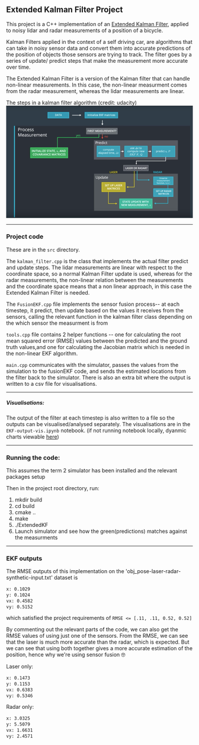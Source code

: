 ## Extended Kalman Filter Project

This project is a C++ implementation of an [Extended Kalman Filter](https://en.wikipedia.org/wiki/Extended_Kalman_filter),
applied to noisy lidar and radar measurements of a position of 
a bicycle. 

Kalman Filters applied in the context of a self driving car, are algorithms
that can take in noisy sensor data and convert them into accurate
predictions of the position of objects those sensors are trying to track.
The filter goes by a series of update/ predict steps that make the measurement 
more accurate over time. 

The Extended Kalman Filter is a version of the Kalman filter that
can handle non-linear measurements. In this case, the non-linear 
measurment comes from the radar measurement, whereas the lidar measurements are
linear.

The steps in a kalman filter algorithm (credit: udacity)
![The steps in a kalman filter algorithm (credit: udacity)](https://github.com/wwymak/udacity-selfdrivingcar-nd/blob/master/CarND-Extended-Kalman-Filter-Project/kalman_filter_algo.png)

----

### Project code

These are in the `src` directory. 

The `kalman_filter.cpp` is the class
that implements the actual filter predict and update steps. The lidar measurements
are linear with respect to the coordinate space, so a normal Kalman Filter update is used, whereas
for the radar measurements, the non-linear relation between the measurements and the coordinate
space means that a non linear approach, in this case the Extended Kalman Filter is needed.

The `FusionEKF.cpp` file implements the sensor fusion process-- at each timestep, it  predict, then
update based on the values it receives from the sensors, calling the relevant function in the kalman filter class depending on the
which sensor the measurment is from

`tools.cpp` file contains 2 helper functions -- one for calculating the root mean squared error (RMSE) values between the
predicted and the ground truth values,and one for calculating the Jacobian matrix which is needed in the non-linear EKF 
algorithm.

`main.cpp` communicates with the simulator, passes the values from the simulation to the fusionEKF code, and sends the estimated
locations from the filter back to the simulator. There is also an extra bit where the output is written to a csv file for 
visualisations.

---

##### Visualisations: 

The output of the filter at each timestep is also 
written to a file so the outputs can be visualised/analysed separately.
The visualisations are in the `EKF-output-vis.ipynb` notebook. 
(if not running notebook locally, dyanmic charts viewable [here](https://github.com/wwymak/udacity-selfdrivingcar-nd/blob/master/CarND-Extended-Kalman-Filter-Project/EKF-output-vis.ipynb))

--- 
### Running the code:
This assumes the term 2 simulator has been installed and the relevant
packages setup

Then in the project root directory, run:

1. mkdir build
2. cd build
3. cmake ..
4. make
5. ./ExtendedKF
6. Launch simulator and see how the green(predictions) matches 
against the measurments

---

### EKF outputs
The RMSE outputs of this implementation on the 'obj_pose-laser-radar-synthetic-input.txt' dataset is
```
x: 0.1029  
y: 0.1024  
vx: 0.4582  
vy: 0.5152  
```
which satisfied the project requirements of `RMSE <= [.11, .11, 0.52, 0.52]` 

By commenting out the relevant parts of the code, we can also get
the RMSE values of using just one of the sensors. From the RMSE, we can see that the laser is much more accurate
than the radar, which is expected. But we can see that using both together gives a more accurate estimation of the position,
hence why we're using sensor fusion :nerd_face:
 
Laser only:
```
x: 0.1473  
y: 0.1153  
vx: 0.6383  
vy: 0.5346 

```

Radar only:
```
x: 3.0325  
y: 5.5079  
vx: 1.6631  
vy: 2.4571

```